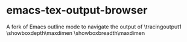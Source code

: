 # emacs-tex-output-browser
A fork of Emacs outline mode to navigate the output of
\tracingoutput1
\showboxdepth\maxdimen
\showboxbreadth\maxdimen
